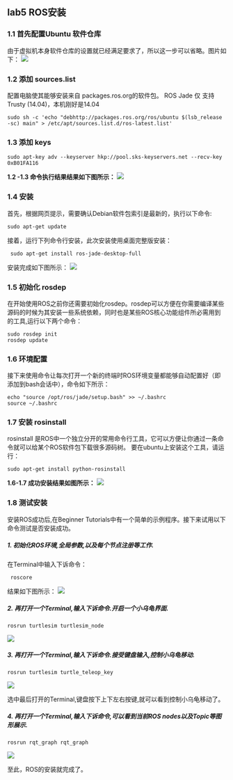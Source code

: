 ## lab5 ROS安装


### 1.1 首先配置Ubuntu 软件仓库
由于虚拟机本身软件仓库的设置就已经满足要求了，所以这一步可以省略。图片如下：
![](http://i1.piimg.com/4851/606a42a3b68214ae.png)


### 1.2 添加 sources.list
配置电脑使其能够安装来自 packages.ros.org的软件包。 ROS Jade 仅 支持Trusty (14.04)，本机刚好是14.04

	sudo sh -c 'echo "debhttp://packages.ros.org/ros/ubuntu $(lsb_release -sc) main" > /etc/apt/sources.list.d/ros-latest.list'


### 1.3 添加 keys
	sudo apt-key adv --keyserver hkp://pool.sks-keyservers.net --recv-key 0xB01FA116
**1.2 -1.3 命令执行结果结果如下图所示：**
![](http://p1.bqimg.com/4851/1459236555108b90.png)

### 1.4 安装
首先，根据网页提示，需要确认Debian软件包索引是最新的，执行以下命令:

	sudo apt-get update

接着，运行下列命令行安装，此次安装使用桌面完整版安装：

	 sudo apt-get install ros-jade-desktop-full
安装完成如下图所示：
![](http://i1.piimg.com/4851/058b9148b59a58a5.png)

### 1.5 初始化 rosdep
在开始使用ROS之前你还需要初始化rosdep。rosdep可以方便在你需要编译某些源码的时候为其安装一些系统依赖，同时也是某些ROS核心功能组件所必需用到的工具,运行以下两个命令：

	sudo rosdep init
	rosdep update


### 1.6 环境配置
接下来使用命令让每次打开一个新的终端时ROS环境变量都能够自动配置好（即添加到bash会话中），命令如下所示：
	 
	echo "source /opt/ros/jade/setup.bash" >> ~/.bashrc
	source ~/.bashrc

### 1.7 安装 rosinstall
rosinstall 是ROS中一个独立分开的常用命令行工具，它可以方便让你通过一条命令就可以给某个ROS软件包下载很多源码树。
要在ubuntu上安装这个工具，请运行：

	sudo apt-get install python-rosinstall
**1.6-1.7 成功安装结果如图所示：**
![](http://p1.bqimg.com/4851/472dd9b51fe9946f.png)

### 1.8 测试安装
 安装ROS成功后,在Beginner Tutorials中有一个简单的示例程序。接下来试用以下命令测试是否安装成功。
#####  1. 初始化ROS环境,全局参数,以及每个节点注册等工作.
 在Terminal中输入下诉命令：
 
	 roscore
结果如下图所示：
![](http://p1.bqimg.com/4851/38f2dc95653dd001.png)

##### 2.  再打开一个Terminal,输入下诉命令.开启一个小乌龟界面.
	rosrun turtlesim turtlesim_node
![](http://i1.piimg.com/4851/1557562e6b92d522.png)

##### 3.  再打开一个Terminal,输入下诉命令.接受键盘输入,控制小乌龟移动.
	rosrun turtlesim turtle_teleop_key
![](http://i1.piimg.com/4851/8d0eb279c34dcec5.png)

选中最后打开的Terminal,键盘按下上下左右按键,就可以看到控制小乌龟移动了。


##### 4. 再打开一个Terminal,输入下诉命令,可以看到当前ROS nodes以及Topic等图形展示.
	rosrun rqt_graph rqt_graph
![](http://i1.piimg.com/4851/9ab4a26be5b65ee8.png)


至此，ROS的安装就完成了。